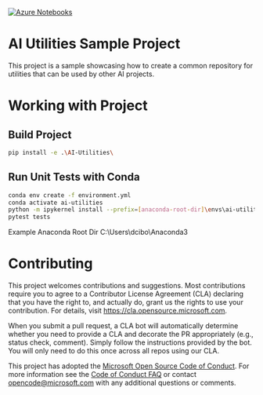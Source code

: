 [![Azure Notebooks](https://notebooks.azure.com/launch.png)](https://notebooks.azure.com/import/gh/microsoft/AI-Utilities)
# AI Utilities Sample Project
This project is a sample showcasing how to create a common repository for utilities that can be used by other AI projects. 

# Working with Project
## Build Project

```bash
pip install -e .\AI-Utilities\
```

## Run Unit Tests with Conda
```bash
conda env create -f environment.yml
conda activate ai-utilities
python -m ipykernel install --prefix=[anaconda-root-dir]\envs\ai-utilities --name ai-utilities
pytest tests
```

Example Anaconda Root Dir
C:\Users\dcibo\Anaconda3

# Contributing

This project welcomes contributions and suggestions.  Most contributions require you to agree to a
Contributor License Agreement (CLA) declaring that you have the right to, and actually do, grant us
the rights to use your contribution. For details, visit https://cla.opensource.microsoft.com.

When you submit a pull request, a CLA bot will automatically determine whether you need to provide
a CLA and decorate the PR appropriately (e.g., status check, comment). Simply follow the instructions
provided by the bot. You will only need to do this once across all repos using our CLA.

This project has adopted the [Microsoft Open Source Code of Conduct](https://opensource.microsoft.com/codeofconduct/).
For more information see the [Code of Conduct FAQ](https://opensource.microsoft.com/codeofconduct/faq/) or
contact [opencode@microsoft.com](mailto:opencode@microsoft.com) with any additional questions or comments.
